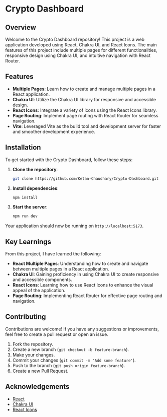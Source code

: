 # Crypto Dashboard

## Overview
Welcome to the Crypto Dashboard repository! This project is a web application developed using React, Chakra UI, and React Icons.  The main features of this project include multiple pages for different functionalities, responsive design using Chakra UI, and intuitive navigation with React Router.

## Features
- **Multiple Pages**: Learn how to create and manage multiple pages in a React application.
- **Chakra UI**: Utilize the Chakra UI library for responsive and accessible design.
- **React Icons**: Integrate a variety of icons using the React Icons library.
- **Page Routing**: Implement page routing with React Router for seamless navigation.
- **Vite**: Leveraged Vite as the build tool and development server for faster and smoother development experience.

## Installation
To get started with the Crypto Dashboard, follow these steps:

1. **Clone the repository**:
    ```bash
    git clone https://github.com/Ketan-Chaudhary/Crypto-Dashboard.git
    ```

2. **Install dependencies**:
    ```bash
    npm install
    ```

3. **Start the server**:
    ```bash
    npm run dev
    ```

Your application should now be running on `http://localhost:5173`.


## Key Learnings
From this project, I have learned the following:

- **React Multiple Pages**: Understanding how to create and navigate between multiple pages in a React application.
- **Chakra UI**: Gaining proficiency in using Chakra UI to create responsive and accessible components.
- **React Icons**: Learning how to use React Icons to enhance the visual appeal of the application.
- **Page Routing**: Implementing React Router for effective page routing and navigation.



## Contributing
Contributions are welcome! If you have any suggestions or improvements, feel free to create a pull request or open an issue.

1. Fork the repository.
2. Create a new branch (`git checkout -b feature-branch`).
3. Make your changes.
4. Commit your changes (`git commit -m 'Add some feature'`).
5. Push to the branch (`git push origin feature-branch`).
6. Create a new Pull Request.



## Acknowledgements
- [React](https://reactjs.org/)
- [Chakra UI](https://chakra-ui.com/)
- [React Icons](https://react-icons.github.io/react-icons/)

